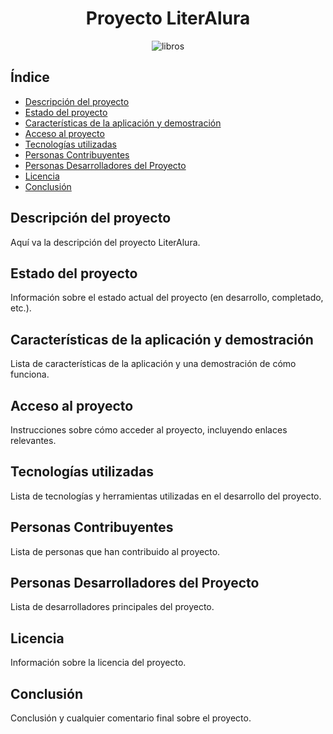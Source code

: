 <h1 align="center"> Proyecto LiterAlura </h1>

<p align="center">
  <img src="https://github.com/stevenAnto/libros/assets/79427465/a5fec4f8-29e8-4e53-b363-0209a478f783" alt="libros" />
</p>

## Índice

* [Descripción del proyecto](#descripción-del-proyecto)
* [Estado del proyecto](#estado-del-proyecto)
* [Características de la aplicación y demostración](#características-de-la-aplicación-y-demostración)
* [Acceso al proyecto](#acceso-al-proyecto)
* [Tecnologías utilizadas](#tecnologías-utilizadas)
* [Personas Contribuyentes](#personas-contribuyentes)
* [Personas Desarrolladores del Proyecto](#personas-desarrolladores)
* [Licencia](#licencia)
* [Conclusión](#conclusión)

## Descripción del proyecto

Aquí va la descripción del proyecto LiterAlura.

## Estado del proyecto

Información sobre el estado actual del proyecto (en desarrollo, completado, etc.).

## Características de la aplicación y demostración

Lista de características de la aplicación y una demostración de cómo funciona.

## Acceso al proyecto

Instrucciones sobre cómo acceder al proyecto, incluyendo enlaces relevantes.

## Tecnologías utilizadas

Lista de tecnologías y herramientas utilizadas en el desarrollo del proyecto.

## Personas Contribuyentes

Lista de personas que han contribuido al proyecto.

## Personas Desarrolladores del Proyecto

Lista de desarrolladores principales del proyecto.

## Licencia

Información sobre la licencia del proyecto.

## Conclusión

Conclusión y cualquier comentario final sobre el proyecto.

